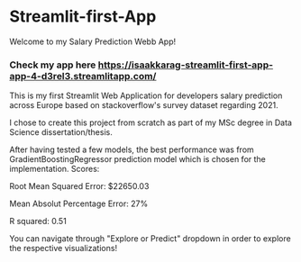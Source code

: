 # Streamlit-first-App

Welcome to my Salary Prediction Webb App! 

### Check my app here https://isaakkarag-streamlit-first-app-app-4-d3rel3.streamlitapp.com/

This is my first Streamlit Web Application for developers salary prediction across Europe based on stackoverflow's survey dataset regarding 2021.

I chose to create this project from scratch as part of my MSc degree in Data Science dissertation/thesis. 


After having tested a few models, the best performance was from GradientBoostingRegressor prediction model which is chosen for the implementation. 
Scores: 

Root Mean Squared Error: $22650.03

Mean Absolut Percentage Error: 27%

R squared: 0.51

You can navigate through "Explore or Predict" dropdown in order to explore the respective visualizations! 
